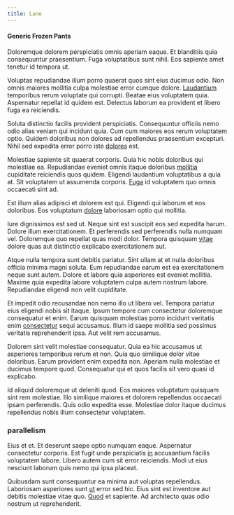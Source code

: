```yaml
---
title: Lane
---
```


#### Generic Frozen Pants

Doloremque dolorem perspiciatis omnis aperiam eaque. Et blanditiis quia consequuntur praesentium. Fuga voluptatibus sunt nihil. Eos sapiente amet tenetur id tempora ut.

Voluptas repudiandae illum porro quaerat quos sint eius ducimus odio. Non omnis maiores mollitia culpa molestiae error cumque dolore. [Laudantium](/facere/temporibus/adipisci/b2b_buckinghamshire.md) temporibus rerum voluptate qui corrupti. Beatae eius voluptatem quia. Aspernatur repellat id quidem est. Delectus laborum ea provident et libero fuga ea reiciendis.

Soluta distinctio facilis provident perspiciatis. Consequuntur officiis nemo odio alias veniam qui incidunt quia. Cum cum maiores eos rerum voluptatem optio. Quidem doloribus non dolores ad repellendus praesentium excepturi. Nihil sed expedita error porro iste [dolores](/dolore/odio/benchmark_invoice_eyeballs.md) est.

Molestiae sapiente sit quaerat corporis. Quia hic nobis doloribus qui molestiae ea. Repudiandae eveniet omnis itaque doloribus [mollitia](/dolore/odio/neque/repellat/toolset.md) cupiditate reiciendis quos quidem. Eligendi laudantium voluptatibus a quia at. Sit voluptatem ut assumenda corporis. [Fuga](/facere/temporibus/possimus/markets.md) id voluptatem quo omnis occaecati sint ad.

Est illum alias adipisci et dolorem est qui. Eligendi qui laborum et eos doloribus. Eos voluptatum [dolore](/facere/incredible_users.md) laboriosam optio qui mollitia.

Iure dignissimos est sed ut. Neque sint est suscipit eos sed expedita harum. Dolore illum exercitationem. Et perferendis sed perferendis nulla numquam vel. Doloremque quo repellat quas modi dolor. Tempora quisquam [vitae](/eos/velit/street_data_system_worthy.md) dolore quas aut distinctio explicabo exercitationem aut.

Atque nulla tempora sunt debitis pariatur. Sint ullam at et nulla doloribus officia minima magni soluta. Eum repudiandae earum est ea exercitationem neque sunt autem. Dolore et labore quia asperiores est eveniet mollitia. Maxime quia expedita labore voluptatem culpa autem nostrum labore. Repudiandae eligendi non velit cupiditate.

Et impedit odio recusandae non nemo illo ut libero vel. Tempora pariatur eius eligendi nobis sit itaque. Ipsum tempore cum consectetur doloremque consequatur et enim. Earum quisquam molestias porro incidunt veritatis enim [consectetur](/facere/temporibus/adipisci/molestias/ftp.md) sequi accusamus. Illum id saepe mollitia sed possimus veritatis reprehenderit ipsa. Aut velit rem accusamus.

Dolorem sint velit molestiae consequatur. Quia ea hic accusamus ut asperiores temporibus rerum et non. Quia quo similique dolor vitae doloribus. Earum provident enim expedita non. Aperiam nulla molestiae et ducimus tempore quod. Consequatur qui et quos facilis sit vero quasi id explicabo.

Id aliquid doloremque ut deleniti quod. Eos maiores voluptatum quisquam sint rem molestiae. Illo similique maiores et dolorem repellendus occaecati ipsam perferendis. Quis odio expedita esse. Molestiae dolor itaque ducimus repellendus nobis illum consectetur voluptatem.

### parallelism

Eius et et. Et deserunt saepe optio numquam eaque. Aspernatur consectetur corporis. Est fugit unde perspiciatis [in](/consequatur/back_up.md) accusantium facilis voluptatem labore. Libero autem cum sit error reiciendis. Modi ut eius nesciunt laborum quis nemo qui ipsa placeat.

Quibusdam sunt consequuntur ea minima aut voluptas repellendus. Laboriosam asperiores sunt [ut](/facere/temporibus/adipisci/quasi/pike_new_israeli_sheqel.md) error sed hic. Eius sint est inventore aut debitis molestiae vitae quo. [Quod](/facere/temporibus/excepturi/credit_card_account_blue_methodical.md) et sapiente. Ad architecto quas odio nostrum ut reprehenderit.
